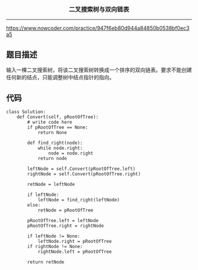 ### <center>二叉搜索树与双向链表
***
https://www.nowcoder.com/practice/947f6eb80d944a84850b0538bf0ec3a5

## 题目描述

输入一棵二叉搜索树，将该二叉搜索树转换成一个排序的双向链表。要求不能创建任何新的结点，只能调整树中结点指针的指向。

## 代码

```
class Solution:
    def Convert(self, pRootOfTree):
        # write code here
        if pRootOfTree == None:
            return None

        def find_right(node):
            while node.right:
                node = node.right
            return node

        leftNode = self.Convert(pRootOfTree.left)
        rightNode = self.Convert(pRootOfTree.right)

        retNode = leftNode

        if leftNode:
            leftNode = find_right(leftNode)
        else:
            retNode = pRootOfTree

        pRootOfTree.left = leftNode
        pRootOfTree.right = rightNode

        if leftNode != None:
            leftNode.right = pRootOfTree
        if rightNode != None:
            rightNode.left = pRootOfTree

        return retNode
```

